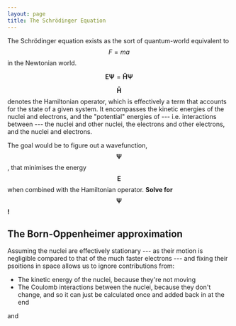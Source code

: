```yaml
---
layout: page
title: The Schrödinger Equation
---
```

The Schrödinger equation exists as the sort of quantum-world equivalent to $$F = ma$$ in the Newtonian world.

$$
\mathbf{E \Psi} = \mathbf{\hat{H} \Psi}
$$

$$\mathbf{\hat{H}}$$ denotes the Hamiltonian operator, which is effectively a term that accounts for the state of a given system.  It encompasses the kinetic energies of the nuclei and electrons, and the "potential" energies of --- i.e. interactions between --- the nuclei and other nuclei, the electrons and other electrons, and the nuclei and electrons.

The goal would be to figure out a wavefunction, $$\mathbf{\Psi}$$, that minimises the energy $$\mathbf{E}$$ when combined with the Hamiltonian operator.  **Solve for $$\mathbf{\Psi}$$!**

## The Born-Oppenheimer approximation

Assuming the nuclei are effectively stationary --- as their motion is negligible compared to that of the much faster electrons --- and fixing their psoitions in space allows us to ignore contributions from:

* The kinetic energy of the nuclei, because they're not moving
* The Coulomb interactions between the nuclei, because they don't change, and so it can just be calculated once and added back in at the end

and
